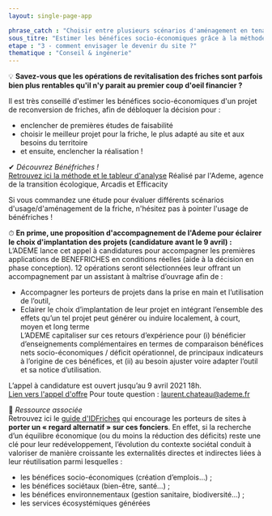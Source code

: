 ```yaml
---
layout: single-page-app

phrase_catch : "Choisir entre plusieurs scénarios d'aménagement en tenant compte des bénéfices socio-économiques"
sous_titre: "Estimer les bénéfices socio-économiques grâce à la méthode Bénéfriches"
etape : "3 - comment envisager le devenir du site ?"
thematique : "Conseil & ingénerie"
---
```


💡 **Savez-vous que les opérations de revitalisation des friches sont parfois bien plus rentables qu'il n'y parait au premier coup d'oeil financier ?**
  
  Il est très conseillé d'estimer les bénéfices socio-économiques d'un projet de reconversion de friches, afin de débloquer la décision pour :
  * enclencher de premières études de faisabilité
  * choisir le meilleur projet pour la friche, le plus adapté au site et aux besoins du territoire
  * et ensuite, enclencher la réalisation !
  
  ✔ *Découvrez Bénéfriches !*  
  [Retrouvez ici la méthode et le tableur d'analyse](https://www.ademe.fr/evaluer-benefices-socio-economiques-reconversion-friches-lutter-contre-lartificialisation-outil-benefriches)
  Réalisé par l'Ademe, agence de la transition écologique, Arcadis et Efficacity
  
  Si vous commandez une étude pour évaluer différents scénarios d'usage/d'aménagement de la friche, n'hésitez pas à pointer l'usage de bénéfriches !  
    
⏱ **En prime, une proposition d'accompagnement de l'Ademe pour éclairer le choix d'implantation des projets (candidature avant le 9 avril) :**  
L’ADEME lance cet appel à candidatures pour accompagner les premières applications de BENEFRICHES en conditions réelles (aide à la décision en phase conception). 12 opérations seront sélectionnées leur offrant un accompagnement par un assistant à maîtrise d’ouvrage afin de :  
* Accompagner les porteurs de projets dans la prise en main et l’utilisation de l’outil,
* Eclairer le choix d’implantation de leur projet en intégrant l’ensemble des effets qu’un tel projet peut générer ou induire localement, à court, moyen et long terme  
L’ADEME capitaliser sur ces retours d’expérience pour (i) bénéficier d’enseignements complémentaires en termes de comparaison bénéfices nets socio-économiques / déficit opérationnel, de principaux indicateurs à l’origine de ces bénéfices, et (ii) au besoin ajuster voire adapter l’outil et sa notice d’utilisation.  
  
L’appel à candidature est ouvert jusqu’au 9 avril 2021 18h.  
[Lien vers l'appel d'offre](https://partage.ademe.fr/public/appel-candidatures-benefriches)
Pour toute question : laurent.chateau@ademe.fr  
  
🎁 *Ressource associée*  
Retrouvez ici le [guide d'IDFriches](https://www.idfriches-auvergnerhonealpes.fr/actualite/usages-alternatifs-et-transitoires-des-friches-le-guide-est-sorti) qui encourage les porteurs de sites à **porter un « regard alternatif » sur ces fonciers**. En effet, si la recherche d’un équilibre économique (ou du moins la réduction des déficits) reste une clé pour leur redéveloppement, l’évolution du contexte sociétal conduit à valoriser de manière croissante les externalités directes et indirectes liées à leur réutilisation parmi lesquelles :
* les bénéfices socio-économiques (création d’emplois…) ;
* les bénéfices sociétaux (bien-être, santé…) ;
* les bénéfices environnementaux (gestion sanitaire, biodiversité…) ;
* les services écosystémiques générées

  

